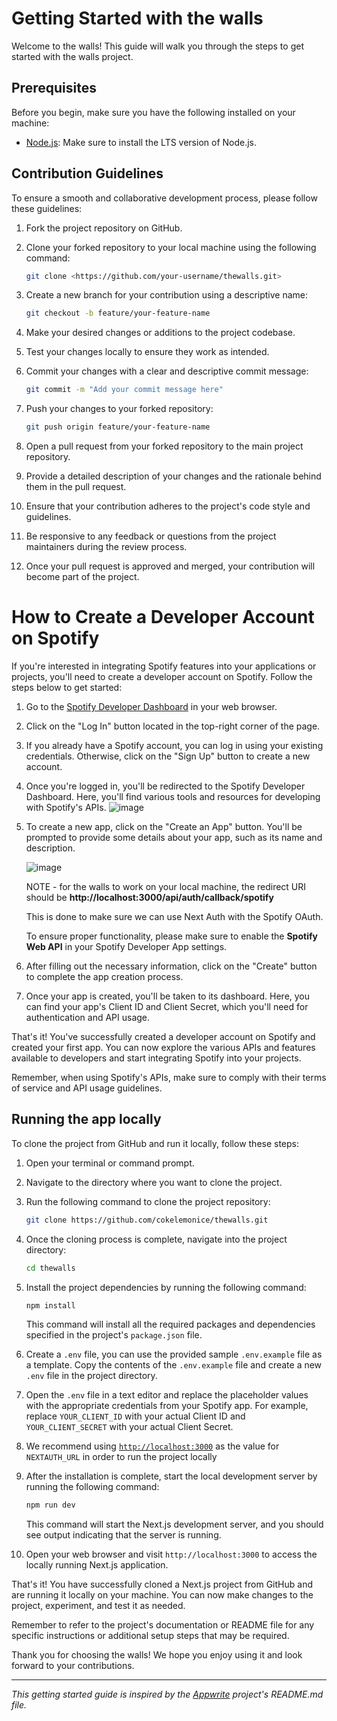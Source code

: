 # Getting Started with the walls

Welcome to the walls! This guide will walk you through the steps to get started with the walls project.

## Prerequisites

Before you begin, make sure you have the following installed on your machine:

- [Node.js](https://nodejs.org/en/download/): Make sure to install the LTS version of Node.js.

## Contribution Guidelines

To ensure a smooth and collaborative development process, please follow these guidelines:

1. Fork the project repository on GitHub.
2. Clone your forked repository to your local machine using the following command:
    
    ```bash
    git clone <https://github.com/your-username/thewalls.git>
    
    ```
    
3. Create a new branch for your contribution using a descriptive name:
    
    ```bash
    git checkout -b feature/your-feature-name
    
    ```
    
4. Make your desired changes or additions to the project codebase.
5. Test your changes locally to ensure they work as intended.
6. Commit your changes with a clear and descriptive commit message:
    
    ```bash
    git commit -m "Add your commit message here"
    
    ```
    
7. Push your changes to your forked repository:
    
    ```bash
    git push origin feature/your-feature-name
    
    ```
    
8. Open a pull request from your forked repository to the main project repository.
9. Provide a detailed description of your changes and the rationale behind them in the pull request.
10. Ensure that your contribution adheres to the project's code style and guidelines.
11. Be responsive to any feedback or questions from the project maintainers during the review process.
12. Once your pull request is approved and merged, your contribution will become part of the project.

# How to Create a Developer Account on Spotify

If you're interested in integrating Spotify features into your applications or projects, you'll need to create a developer account on Spotify. Follow the steps below to get started:

1. Go to the [Spotify Developer Dashboard](https://developer.spotify.com/) in your web browser.
2. Click on the "Log In" button located in the top-right corner of the page.
3. If you already have a Spotify account, you can log in using your existing credentials. Otherwise, click on the "Sign Up" button to create a new account.
4. Once you're logged in, you'll be redirected to the Spotify Developer Dashboard. Here, you'll find various tools and resources for developing with Spotify's APIs.
    ![image](https://github.com/cokelemonice/thewalls/assets/58532371/df93210a-c497-4f7a-b8c6-c88a72ffd4e4)

5. To create a new app, click on the "Create an App" button. You'll be prompted to provide some details about your app, such as its name and description.
    
    ![image](https://github.com/cokelemonice/thewalls/assets/58532371/c2f3624a-7e9d-443b-9259-692f6b86b664)

    
    NOTE - for the walls to work on your local machine, the redirect URI should be  **http://localhost:3000/api/auth/callback/spotify**
    
    This is done to make sure we can use Next Auth with the Spotify OAuth.
    
    To ensure proper functionality, please make sure to enable the **Spotify Web API** in your Spotify Developer App settings.
    
6. After filling out the necessary information, click on the "Create" button to complete the app creation process.
7. Once your app is created, you'll be taken to its dashboard. Here, you can find your app's Client ID and Client Secret, which you'll need for authentication and API usage.

That's it! You've successfully created a developer account on Spotify and created your first app. You can now explore the various APIs and features available to developers and start integrating Spotify into your projects.

Remember, when using Spotify's APIs, make sure to comply with their terms of service and API usage guidelines.

## Running the app locally

To clone the project from GitHub and run it locally, follow these steps:

1. Open your terminal or command prompt.
2. Navigate to the directory where you want to clone the project.
3. Run the following command to clone the project repository:
    
    ```bash
    git clone https://github.com/cokelemonice/thewalls.git
    ```
    
4. Once the cloning process is complete, navigate into the project directory:
    
    ```bash
    cd thewalls
    ```
    
5. Install the project dependencies by running the following command:
    
    ```bash
    npm install
    ```
    
    This command will install all the required packages and dependencies specified in the project's `package.json` file.
    
6. Create a `.env` file, you can use the provided sample `.env.example` file as a template. Copy the contents of the `.env.example` file and create a new `.env` file in the project directory.
7. Open the `.env` file in a text editor and replace the placeholder values with the appropriate credentials from your Spotify app. For example, replace `YOUR_CLIENT_ID` with your actual Client ID and `YOUR_CLIENT_SECRET` with your actual Client Secret.
8. We recommend using [`http://localhost:3000`](http://localhost:3000/) as the value for `NEXTAUTH_URL` in order to run the project locally
9. After the installation is complete, start the local development server by running the following command:
    
    ```bash
    npm run dev
    ```
    
    This command will start the Next.js development server, and you should see output indicating that the server is running.
    
10. Open your web browser and visit `http://localhost:3000` to access the locally running Next.js application.

That's it! You have successfully cloned a Next.js project from GitHub and are running it locally on your machine. You can now make changes to the project, experiment, and test it as needed.

Remember to refer to the project's documentation or README file for any specific instructions or additional setup steps that may be required.

Thank you for choosing the walls! We hope you enjoy using it and look forward to your contributions.

---

*This getting started guide is inspired by the [Appwrite](https://github.com/appwrite/appwrite) project's README.md file.*
